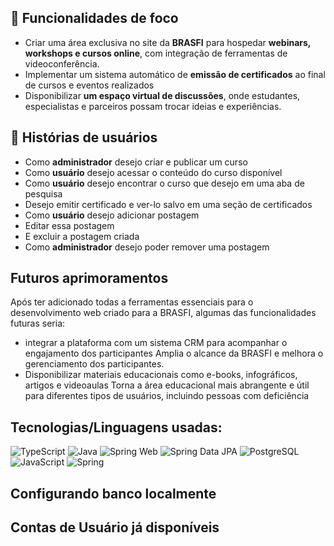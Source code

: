 
## 🚀 Funcionalidades de foco

 - Criar uma área exclusiva no site da **BRASFI** para hospedar **webinars, workshops e cursos online**, com integração de ferramentas de videoconferência.
 - Implementar um sistema automático de **emissão de certificados** ao final de cursos e eventos realizados
 - Disponibilizar **um espaço virtual de discussões**, onde estudantes, especialistas e parceiros possam trocar ideias e experiências.

## 👤  Histórias de usuários

 - Como **administrador** desejo criar e publicar um curso
 - Como **usuário** desejo acessar o conteúdo do curso disponível
 - Como **usuário** desejo encontrar o curso que desejo em uma aba de pesquisa
 - Desejo emitir certificado e ver-lo salvo em uma seção de certificados
 - Como **usuário** desejo adicionar postagem
 - Editar essa postagem
 - E excluir a postagem criada
 - Como **administrador** desejo poder remover uma postagem

## Futuros aprimoramentos

Após ter adicionado todas a ferramentas essenciais para o desenvolvimento web criado para a BRASFI, algumas das funcionalidades futuras seria:
 - integrar a plataforma com um sistema CRM para acompanhar o engajamento dos participantes
Amplia o alcance da BRASFI e melhora o gerenciamento dos participantes.
 - Disponibilizar materiais educacionais como e-books, infográficos, artigos e videoaulas
Torna a área educacional mais abrangente e útil para diferentes tipos de usuários, incluindo pessoas com deficiência

## Tecnologias/Linguagens usadas:

![TypeScript](https://img.shields.io/badge/TypeScript-3178C6?style=for-the-badge&logo=typescript&logoColor=white)
![Java](https://img.shields.io/badge/Java-ED8B00?style=for-the-badge&logo=java&logoColor=white)
![Spring Web](https://img.shields.io/badge/Spring_Web-6DB33F?style=for-the-badge&logo=spring&logoColor=white)
![Spring Data JPA](https://img.shields.io/badge/Spring_Data_JPA-6DB33F?style=for-the-badge&logo=spring&logoColor=white)
![PostgreSQL](https://img.shields.io/badge/PostgreSQL-4169E1?style=for-the-badge&logo=postgresql&logoColor=white)
![JavaScript](https://img.shields.io/badge/JavaScript-F7DF1E?style=for-the-badge&logo=javascript&logoColor=black)
![Spring](https://img.shields.io/badge/Spring-6DB33F?style=for-the-badge&logo=spring&logoColor=white)

## Configurando banco localmente


## Contas de Usuário já disponíveis
